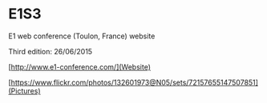 # E1S3
E1 web conference (Toulon, France) website

Third edition: 26/06/2015

[http://www.e1-conference.com/](Website)

[https://www.flickr.com/photos/132601973@N05/sets/72157655147507851](Pictures)
